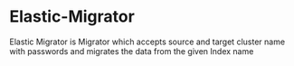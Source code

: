 # Elastic-Migrator
Elastic Migrator is Migrator which accepts source and target cluster name with passwords and migrates the data from the given Index name
